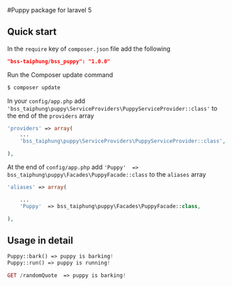 #Puppy package for laravel 5

## Quick start

In the `require` key of `composer.json` file add the following

```json
"bss-taiphung/bss_puppy": "1.0.0"
```

Run the Composer update command

```bash
$ composer update
```

In your `config/app.php` add `'bss_taiphung\puppy\ServiceProviders\PuppyServiceProvider::class'` to the end of the `providers` array

```php
'providers' => array(
    ...
    'bss_taiphung\puppy\ServiceProviders\PuppyServiceProvider::class',

),
```

At the end of `config/app.php` add `'Puppy'  => bss_taiphung\puppy\Facades\PuppyFacade::class` to the `aliases` array

```php
'aliases' => array(

    ...
    'Puppy'  => bss_taiphung\puppy\Facades\PuppyFacade::class,

),
```

## Usage in detail

```php
Puppy::bark() => puppy is barking!
Puppy::run() => puppy is running!

GET /randomQuote  => puppy is barking!
```